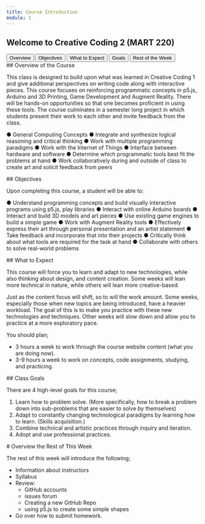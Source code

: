 ```yaml
---
title: Course Introduction
module: 1
---
```


## Welcome to Creative Coding 2 (MART 220)

<div class="tab">
  <button class="tablinks active" onclick="openTab(event, 'Overview')">Overview</button>
  <button class="tablinks" onclick="openTab(event, 'Objectives')">Objectives</button>
  <button class="tablinks" onclick="openTab(event, 'Expect')">What to Expect</button>
  <button class="tablinks" onclick="openTab(event, 'Goals')">Goals</button>
 <button class="tablinks" onclick="openTab(event, 'Week')">Rest of the Week</button>

</div>

<div id="Overview" class="tabcontent" style="display:block"  markdown="1">
## Overview of the Course

This class is designed to build upon what was learned in Creative Coding 1 and give additional perspectives on writing code along with interactive pieces.  This course focuses on reinforcing programmatic concepts in p5.js, Arduino and 3D Printing, Game Development and Augment Reality.  There will be hands-on opportunities so that one becomes proficient in using these tools.  The course culminates in a semester long project in which students present their work to each other and invite feedback from the class.

●	General Computing Concepts
●	Integrate and synthesize logical reasoning and critical thinking
●	Work with multiple programming paradigms
●	Work with the Internet of Things
●	Interface between hardware and software
●	Determine which programmatic tools best fit the problems at hand
●	Work collaboratively during and outside of class to create art and solicit feedback from peers




<!-- The final topic will touch on the power of JS and node.js for server-side development. A number of JavaScript libraries will be explored for how they can speed up the artistic process. -->
</div>

<div id="Objectives" class="tabcontent" markdown="1">
## Objectives

Upon completing this course, a student will be able to: 


●	Understand programming concepts and build visually interactive programs using p5.js, play libraries
●	Interact with online Arduino boards
●	Interact and build 3D models and art pieces
●	Use existing game engines to build a simple game
●	Work with Augment Reality tools
●	Effectively express their art through personal presentation and an artist statement
●	Take feedback and incorporate that into their projects
●	Critically think about what tools are required for the task at hand
●	Collaborate with others to solve real-world problems




<!-- - Have a basic understanding of the role node.js plays in web development. -->
<!-- - Be capable of creating a basic web-socket based web-app for multi-user interaction. -->

</div>

<div id="Expect" class="tabcontent" markdown="1">
## What to Expect

This course will force you to learn and adapt to new technologies, while also thinking about design, and content creation. Some weeks will lean more technical in nature, while others will lean more creative-based.

Just as the content focus will shift, so to will the work amount. Some weeks, especially those when new topics are being introduced, have a heavier workload. The goal of this is to make you practice with these new technologies and techniques. Other weeks will slow down and allow you to practice at a more exploratory pace.

You should plan;

- 3 hours a week to work through the course website content (what you are doing now).
- 3-9 hours a week to work on concepts, code assignments, studying, and practicing.

</div>

<div id="Goals" class="tabcontent" markdown="1">
## Class Goals

There are 4 high-level goals for this course;

1. Learn how to problem solve. (More specifically, how to break a problem down into sub-problems that are easier to solve by themselves)
2. Adapt to constantly changing technological paradigms by learning how to learn. (Skills acquisition.)
3. Combine technical and artistic practices through inquiry and iteration.
4. Adopt and use professional practices.
</div>

<div id="Week" class="tabcontent" markdown="1">
# Overview the Rest of This Week

The rest of this week will introduce the following;

- Information about instructors
- Syllabus
- Review:
    - GitHub accounts
    - issues forum
    - Creating a new GitHub Repo
    - using p5.js to create some simple shapes
- Go over how to submit homework.
</div>